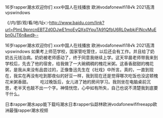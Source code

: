 16岁rapper潮水欢迎你们
ххх中国人在线播放
欧洲vodafonewifi18√k
2021高清vpswindows


《/内/部/观/看/地/址👉http://www.baidu.com/link?url=PImL9pnrcnEBTZd0DJwE1moEyQXs0YpuTA91QfbU6RL0wbkiFlNcvMuEbn0iJT6n&wd》--

16岁rapper潮水欢迎你们
ххх中国人在线播放
欧洲vodafonewifi18√k
2021高清vpswindows
如果考上师范学校，国家管吃管住，以后还会有工作。并且给了奶奶五元钱治病。奶奶被老师感动了，终于同意我继续上学。这天早晨老师带我来到学校后，先去了他的宿舍，给我做了一大碗稠稠的槐花米粥。这香香甜甜的槐花粥，是我从来没有品尝过的，正像鲁迅先生在《社戏》中所言。真的，一直到现在，我实在再没有吃到那夜似的好豆一样，我到现在还是觉得哪次吃饭也没这顿槐花米粥香甜。
　　吃过晚饭后，女儿进了她的房间学习。我则坐在电脑桌前沉思，老半天也敲不出一个字。神情恍惚，心中如有所失，自己也说不清楚我到底要干什么。





日本rapper潮水app能下载吗潮水日本rapper仙踪林欧洲vodafonewififreeapp欧洲最强rapper潮水视频
